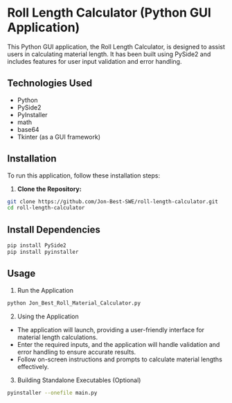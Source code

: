# Roll Length Calculator (Python GUI Application)
This Python GUI application, the Roll Length Calculator, is designed to assist users in calculating material length. It has been built using PySide2 and includes features for user input validation and error handling.

## Technologies Used
- Python
- PySide2
- PyInstaller
- math
- base64
- Tkinter (as a GUI framework)

## Installation
To run this application, follow these installation steps:

1. **Clone the Repository:**
```bash
git clone https://github.com/Jon-Best-SWE/roll-length-calculator.git
cd roll-length-calculator
```
## Install Dependencies
```bash
pip install PySide2
pip install pyinstaller
```
## Usage

1. Run the Application
```bash
python Jon_Best_Roll_Material_Calculator.py
```
2. Using the Application
- The application will launch, providing a user-friendly interface for material length calculations.
- Enter the required inputs, and the application will handle validation and error handling to ensure accurate results.
- Follow on-screen instructions and prompts to calculate material lengths effectively.

3. Building Standalone Executables (Optional)
```bash
pyinstaller --onefile main.py
```
